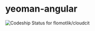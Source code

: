 yeoman-angular
==============
![Codeship Status for flomotlik/cloudcit](https://www.codeship.io/projects/4f650150-64c5-012f-534d-123138152709/status?branch=master)
